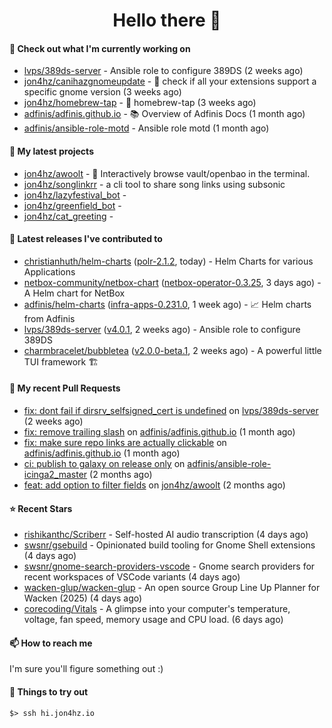 <h1 align=center>Hello there 👋</h1>

#### 👷 Check out what I'm currently working on

- [lvps/389ds-server](https://github.com/lvps/389ds-server) - Ansible role to configure 389DS (2 weeks ago)
- [jon4hz/canihazgnomeupdate](https://github.com/jon4hz/canihazgnomeupdate) - 🧙 check if all your extensions support a specific gnome version (3 weeks ago)
- [jon4hz/homebrew-tap](https://github.com/jon4hz/homebrew-tap) - 🍺 homebrew-tap (3 weeks ago)
- [adfinis/adfinis.github.io](https://github.com/adfinis/adfinis.github.io) - 📚️ Overview of Adfinis Docs (1 month ago)
- [adfinis/ansible-role-motd](https://github.com/adfinis/ansible-role-motd) - Ansible role motd (1 month ago)

#### 🌱 My latest projects

- [jon4hz/awoolt](https://github.com/jon4hz/awoolt) - 🐺 Interactively browse vault/openbao in the terminal.
- [jon4hz/songlinkrr](https://github.com/jon4hz/songlinkrr) - a cli tool to share song links using subsonic
- [jon4hz/lazyfestival_bot](https://github.com/jon4hz/lazyfestival_bot) - 
- [jon4hz/greenfield_bot](https://github.com/jon4hz/greenfield_bot) - 
- [jon4hz/cat_greeting](https://github.com/jon4hz/cat_greeting) - 

#### 🔭 Latest releases I've contributed to

- [christianhuth/helm-charts](https://github.com/christianhuth/helm-charts) ([polr-2.1.2](https://github.com/christianhuth/helm-charts/releases/tag/polr-2.1.2), today) - Helm Charts for various Applications
- [netbox-community/netbox-chart](https://github.com/netbox-community/netbox-chart) ([netbox-operator-0.3.25](https://github.com/netbox-community/netbox-chart/releases/tag/netbox-operator-0.3.25), 3 days ago) - A Helm chart for NetBox
- [adfinis/helm-charts](https://github.com/adfinis/helm-charts) ([infra-apps-0.231.0](https://github.com/adfinis/helm-charts/releases/tag/infra-apps-0.231.0), 1 week ago) - 📈 Helm charts from Adfinis
- [lvps/389ds-server](https://github.com/lvps/389ds-server) ([v4.0.1](https://github.com/lvps/389ds-server/releases/tag/v4.0.1), 2 weeks ago) - Ansible role to configure 389DS
- [charmbracelet/bubbletea](https://github.com/charmbracelet/bubbletea) ([v2.0.0-beta.1](https://github.com/charmbracelet/bubbletea/releases/tag/v2.0.0-beta.1), 2 weeks ago) - A powerful little TUI framework 🏗

#### 🔨 My recent Pull Requests

- [fix: dont fail if dirsrv_selfsigned_cert is undefined](https://github.com/lvps/389ds-server/pull/70) on [lvps/389ds-server](https://github.com/lvps/389ds-server) (2 weeks ago)
- [fix: remove trailing slash](https://github.com/adfinis/adfinis.github.io/pull/5) on [adfinis/adfinis.github.io](https://github.com/adfinis/adfinis.github.io) (1 month ago)
- [fix: make sure repo links are actually clickable](https://github.com/adfinis/adfinis.github.io/pull/4) on [adfinis/adfinis.github.io](https://github.com/adfinis/adfinis.github.io) (1 month ago)
- [ci: publish to galaxy on release only](https://github.com/adfinis/ansible-role-icinga2_master/pull/129) on [adfinis/ansible-role-icinga2_master](https://github.com/adfinis/ansible-role-icinga2_master) (2 months ago)
- [feat: add option to filter fields](https://github.com/jon4hz/awoolt/pull/3) on [jon4hz/awoolt](https://github.com/jon4hz/awoolt) (2 months ago)

#### ⭐ Recent Stars

- [rishikanthc/Scriberr](https://github.com/rishikanthc/Scriberr) - Self-hosted AI audio transcription (4 days ago)
- [swsnr/gsebuild](https://github.com/swsnr/gsebuild) - Opinionated build tooling for Gnome Shell extensions (4 days ago)
- [swsnr/gnome-search-providers-vscode](https://github.com/swsnr/gnome-search-providers-vscode) - Gnome search providers for recent workspaces of VSCode variants (4 days ago)
- [wacken-glup/wacken-glup](https://github.com/wacken-glup/wacken-glup) - An open source Group Line Up Planner for Wacken (2025) (4 days ago)
- [corecoding/Vitals](https://github.com/corecoding/Vitals) - A glimpse into your computer&#39;s temperature, voltage, fan speed, memory usage and CPU load. (6 days ago)

#### 📫 How to reach me
I'm sure you'll figure something out :)

#### 👀 Things to try out
```
$> ssh hi.jon4hz.io
```